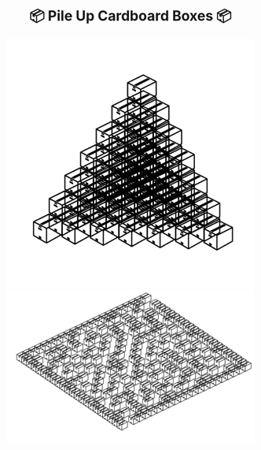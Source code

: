 <h1 align="center">📦 Pile Up Cardboard Boxes 📦</h1>

<div align="center">
  <img src="main.svg">
</div>

<div align="center">
  <img src="maze.svg">
</div>
